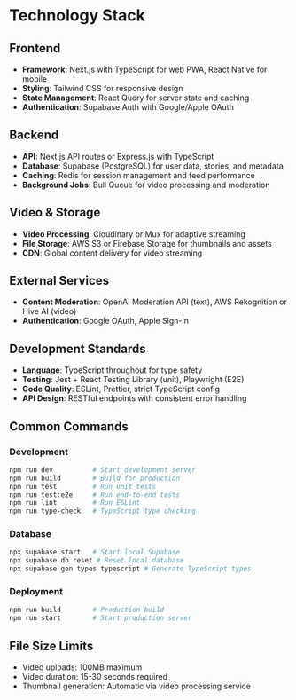 # Technology Stack

## Frontend
- **Framework**: Next.js with TypeScript for web PWA, React Native for mobile
- **Styling**: Tailwind CSS for responsive design
- **State Management**: React Query for server state and caching
- **Authentication**: Supabase Auth with Google/Apple OAuth

## Backend
- **API**: Next.js API routes or Express.js with TypeScript
- **Database**: Supabase (PostgreSQL) for user data, stories, and metadata
- **Caching**: Redis for session management and feed performance
- **Background Jobs**: Bull Queue for video processing and moderation

## Video & Storage
- **Video Processing**: Cloudinary or Mux for adaptive streaming
- **File Storage**: AWS S3 or Firebase Storage for thumbnails and assets
- **CDN**: Global content delivery for video streaming

## External Services
- **Content Moderation**: OpenAI Moderation API (text), AWS Rekognition or Hive AI (video)
- **Authentication**: Google OAuth, Apple Sign-In

## Development Standards
- **Language**: TypeScript throughout for type safety
- **Testing**: Jest + React Testing Library (unit), Playwright (E2E)
- **Code Quality**: ESLint, Prettier, strict TypeScript config
- **API Design**: RESTful endpoints with consistent error handling

## Common Commands

### Development
```bash
npm run dev          # Start development server
npm run build        # Build for production
npm run test         # Run unit tests
npm run test:e2e     # Run end-to-end tests
npm run lint         # Run ESLint
npm run type-check   # TypeScript type checking
```

### Database
```bash
npx supabase start   # Start local Supabase
npx supabase db reset # Reset local database
npx supabase gen types typescript # Generate TypeScript types
```

### Deployment
```bash
npm run build        # Production build
npm run start        # Start production server
```

## File Size Limits
- Video uploads: 100MB maximum
- Video duration: 15-30 seconds required
- Thumbnail generation: Automatic via video processing service